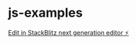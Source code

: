 # js-examples

[Edit in StackBlitz next generation editor ⚡️](https://stackblitz.com/~/github.com/venky1090/js-examples)